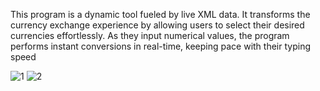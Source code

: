 This program is a dynamic tool fueled by live XML data. It transforms the currency exchange experience by allowing users to select their desired currencies effortlessly. As they input numerical values, the program performs instant conversions in real-time, keeping pace with their typing speed

![1](https://github.com/zeyagsen1/Currency-Converter-System/assets/104931776/534ac58e-760d-44ff-a06f-ad6ecd4ff9d0)
![2](https://github.com/zeyagsen1/Currency-Converter-System/assets/104931776/41b003b5-15eb-44da-a9c8-2b93947dc17a)
